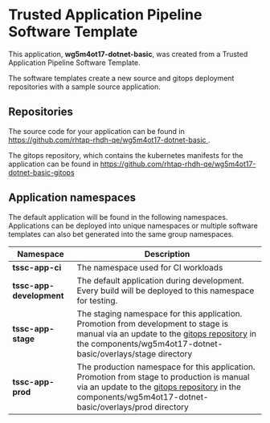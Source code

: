 # Trusted Application Pipeline Software Template

This application, **wg5m4ot17-dotnet-basic**, was created from a Trusted Application Pipeline Software Template.

The software templates create a new source and gitops deployment repositories with a sample source application. 

## Repositories

The source code for your application can be found in [https://github.com/rhtap-rhdh-qe/wg5m4ot17-dotnet-basic ](https://github.com/rhtap-rhdh-qe/wg5m4ot17-dotnet-basic ).
 
The gitops repository, which contains the kubernetes manifests for the application can be found in 
[https://github.com/rhtap-rhdh-qe/wg5m4ot17-dotnet-basic-gitops ](https://github.com/rhtap-rhdh-qe/wg5m4ot17-dotnet-basic-gitops ) 

## Application namespaces 

The default application will be found in the following namespaces. Applications can be deployed into unique namespaces or multiple software templates can also bet generated into the same group namespaces.  

|  Namespace   |  Description   |  
| -------- | -------- |
| **tssc-app-ci** | The namespace used for CI workloads |
| **tssc-app-development** | The default application during development. Every build will be deployed to this namespace for testing. |
| **tssc-app-stage** | The staging namespace for this application. Promotion from development to stage is manual via an update to the [gitops repository](https://github.com/rhtap-rhdh-qe/wg5m4ot17-dotnet-basic-gitops ) in the components/wg5m4ot17-dotnet-basic/overlays/stage directory |
| **tssc-app-prod** | The production namespace for this application. Promotion from stage to production is manual via an update to the [gitops repository](https://github.com/rhtap-rhdh-qe/wg5m4ot17-dotnet-basic-gitops ) in the components/wg5m4ot17-dotnet-basic/overlays/prod directory |